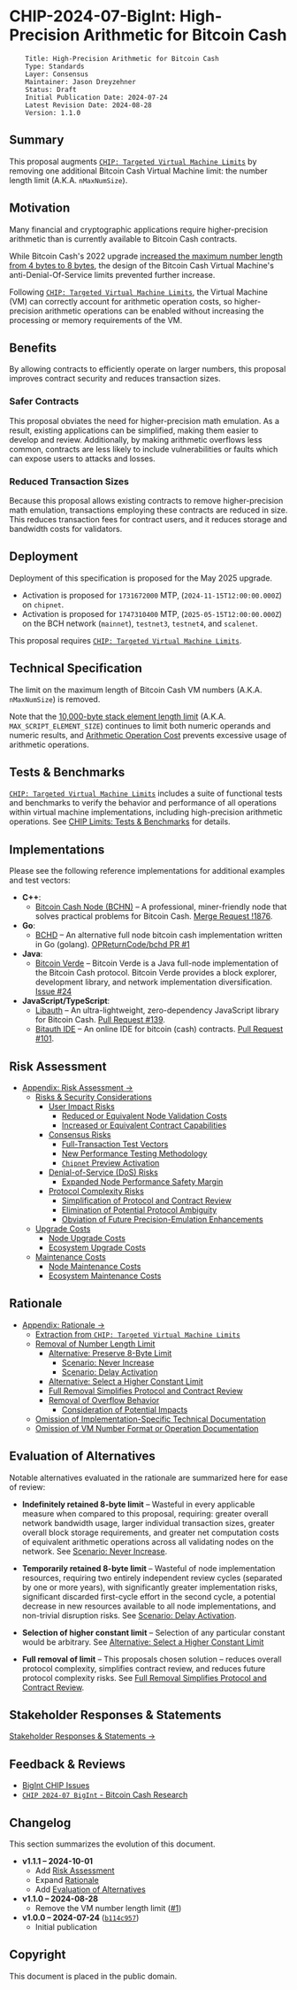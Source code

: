 # CHIP-2024-07-BigInt: High-Precision Arithmetic for Bitcoin Cash

        Title: High-Precision Arithmetic for Bitcoin Cash
        Type: Standards
        Layer: Consensus
        Maintainer: Jason Dreyzehner
        Status: Draft
        Initial Publication Date: 2024-07-24
        Latest Revision Date: 2024-08-28
        Version: 1.1.0

## Summary

This proposal augments [`CHIP: Targeted Virtual Machine Limits`](https://github.com/bitjson/bch-vm-limits) by removing one additional Bitcoin Cash Virtual Machine limit: the number length limit (A.K.A. `nMaxNumSize`).

## Motivation

Many financial and cryptographic applications require higher-precision arithmetic than is currently available to Bitcoin Cash contracts.

While Bitcoin Cash's 2022 upgrade [increased the maximum number length from 4 bytes to 8 bytes](https://gitlab.com/GeneralProtocols/research/chips/-/blob/master/CHIP-2021-02-Bigger-Script-Integers.md), the design of the Bitcoin Cash Virtual Machine's anti-Denial-Of-Service limits prevented further increase.

Following [`CHIP: Targeted Virtual Machine Limits`](https://github.com/bitjson/bch-vm-limits), the Virtual Machine (VM) can correctly account for arithmetic operation costs, so higher-precision arithmetic operations can be enabled without increasing the processing or memory requirements of the VM.

## Benefits

By allowing contracts to efficiently operate on larger numbers, this proposal improves contract security and reduces transaction sizes.

### Safer Contracts

This proposal obviates the need for higher-precision math emulation. As a result, existing applications can be simplified, making them easier to develop and review. Additionally, by making arithmetic overflows less common, contracts are less likely to include vulnerabilities or faults which can expose users to attacks and losses.

### Reduced Transaction Sizes

Because this proposal allows existing contracts to remove higher-precision math emulation, transactions employing these contracts are reduced in size. This reduces transaction fees for contract users, and it reduces storage and bandwidth costs for validators.

## Deployment

Deployment of this specification is proposed for the May 2025 upgrade.

- Activation is proposed for `1731672000` MTP, (`2024-11-15T12:00:00.000Z`) on `chipnet`.
- Activation is proposed for `1747310400` MTP, (`2025-05-15T12:00:00.000Z`) on the BCH network (`mainnet`), `testnet3`, `testnet4`, and `scalenet`.

This proposal requires [`CHIP: Targeted Virtual Machine Limits`](https://github.com/bitjson/bch-vm-limits).

## Technical Specification

The limit on the maximum length of Bitcoin Cash VM numbers (A.K.A. `nMaxNumSize`) is removed.

Note that the [10,000-byte stack element length limit](https://github.com/bitjson/bch-vm-limits#increased-stack-element-length-limit) (A.K.A. `MAX_SCRIPT_ELEMENT_SIZE`) continues to limit both numeric operands and numeric results, and [Arithmetic Operation Cost](https://github.com/bitjson/bch-vm-limits#arithmetic-operation-cost) prevents excessive usage of arithmetic operations.

## Tests & Benchmarks

[`CHIP: Targeted Virtual Machine Limits`](https://github.com/bitjson/bch-vm-limits) includes a suite of functional tests and benchmarks to verify the behavior and performance of all operations within virtual machine implementations, including high-precision arithmetic operations. See [CHIP Limits: Tests & Benchmarks](https://github.com/bitjson/bch-vm-limits/blob/master/tests-and-benchmarks.md) for details.

## Implementations

Please see the following reference implementations for additional examples and test vectors:

- **C++**:
  - [Bitcoin Cash Node (BCHN)](https://bitcoincashnode.org/) – A professional, miner-friendly node that solves practical problems for Bitcoin Cash. [Merge Request !1876](https://gitlab.com/bitcoin-cash-node/bitcoin-cash-node/-/merge_requests/1876).
- **Go**:
  - [BCHD](https://bchd.cash/) – An alternative full node bitcoin cash implementation written in Go (golang). [OPReturnCode/bchd PR #1](https://github.com/OPReturnCode/bchd/pull/1)
- **Java**:
  - [Bitcoin Verde](https://bitcoinverde.org/) – Bitcoin Verde is a Java full-node implementation of the Bitcoin Cash protocol. Bitcoin Verde provides a block explorer, development library, and network implementation diversification. [Issue #24](https://github.com/SoftwareVerde/bitcoin-verde/issues/24)
- **JavaScript/TypeScript**:
  - [Libauth](https://github.com/bitauth/libauth) – An ultra-lightweight, zero-dependency JavaScript library for Bitcoin Cash. [Pull Request #139](https://github.com/bitauth/libauth/pull/139).
  - [Bitauth IDE](https://github.com/bitauth/bitauth-ide) – An online IDE for bitcoin (cash) contracts. [Pull Request #101](https://github.com/bitauth/bitauth-ide/pull/101).

## Risk Assessment

- [Appendix: Risk Assessment &rarr;](risk-assessment.md)
  - [Risks \& Security Considerations](risk-assessment.md#risks--security-considerations)
    - [User Impact Risks](risk-assessment.md#user-impact-risks)
      - [Reduced or Equivalent Node Validation Costs](risk-assessment.md#reduced-or-equivalent-node-validation-costs)
      - [Increased or Equivalent Contract Capabilities](risk-assessment.md#increased-or-equivalent-contract-capabilities)
    - [Consensus Risks](risk-assessment.md#consensus-risks)
      - [Full-Transaction Test Vectors](risk-assessment.md#full-transaction-test-vectors)
      - [New Performance Testing Methodology](risk-assessment.md#new-performance-testing-methodology)
      - [`Chipnet` Preview Activation](risk-assessment.md#chipnet-preview-activation)
    - [Denial-of-Service (DoS) Risks](risk-assessment.md#denial-of-service-dos-risks)
      - [Expanded Node Performance Safety Margin](risk-assessment.md#expanded-node-performance-safety-margin)
    - [Protocol Complexity Risks](risk-assessment.md#protocol-complexity-risks)
      - [Simplification of Protocol and Contract Review](risk-assessment.md#simplification-of-protocol-and-contract-review)
      - [Elimination of Potential Protocol Ambiguity](risk-assessment.md#elimination-of-potential-protocol-ambiguity)
      - [Obviation of Future Precision-Emulation Enhancements](risk-assessment.md#obviation-of-future-precision-emulation-enhancements)
  - [Upgrade Costs](risk-assessment.md#upgrade-costs)
    - [Node Upgrade Costs](risk-assessment.md#node-upgrade-costs)
    - [Ecosystem Upgrade Costs](risk-assessment.md#ecosystem-upgrade-costs)
  - [Maintenance Costs](risk-assessment.md#maintenance-costs)
    - [Node Maintenance Costs](risk-assessment.md#node-maintenance-costs)
    - [Ecosystem Maintenance Costs](risk-assessment.md#ecosystem-maintenance-costs)

## Rationale

- [Appendix: Rationale &rarr;](rationale.md)
  - [Extraction from `CHIP: Targeted Virtual Machine Limits`](rationale.md#extraction-from-chip-targeted-virtual-machine-limits)
  - [Removal of Number Length Limit](rationale.md#removal-of-number-length-limit)
    - [Alternative: Preserve 8-Byte Limit](rationale.md#alternative-preserve-8-byte-limit)
      - [Scenario: Never Increase](rationale.md#scenario-never-increase)
      - [Scenario: Delay Activation](rationale.md#scenario-delay-activation)
    - [Alternative: Select a Higher Constant Limit](rationale.md#alternative-select-a-higher-constant-limit)
    - [Full Removal Simplifies Protocol and Contract Review](rationale.md#full-removal-simplifies-protocol-and-contract-review)
    - [Removal of Overflow Behavior](rationale.md#removal-of-overflow-behavior)
      - [Consideration of Potential Impacts](rationale.md#consideration-of-potential-impacts)
  - [Omission of Implementation-Specific Technical Documentation](rationale.md#omission-of-implementation-specific-technical-documentation)
  - [Omission of VM Number Format or Operation Documentation](rationale.md#omission-of-vm-number-format-or-operation-documentation)

## Evaluation of Alternatives

Notable alternatives evaluated in the rationale are summarized here for ease of review:

- **Indefinitely retained 8-byte limit** – Wasteful in every applicable measure when compared to this proposal, requiring: greater overall network bandwidth usage, larger individual transaction sizes, greater overall block storage requirements, and greater net computation costs of equivalent arithmetic operations across all validating nodes on the network. See [Scenario: Never Increase](rationale.md#scenario-never-increase).

- **Temporarily retained 8-byte limit** – Wasteful of node implementation resources, requiring two entirely independent review cycles (separated by one or more years), with significantly greater implementation risks, significant discarded first-cycle effort in the second cycle, a potential decrease in new resources available to all node implementations, and non-trivial disruption risks. See [Scenario: Delay Activation](rationale.md#scenario-delay-activation).

- **Selection of higher constant limit** – Selection of any particular constant would be arbitrary. See [Alternative: Select a Higher Constant Limit](rationale.md#alternative-select-a-higher-constant-limit)

- **Full removal of limit** – This proposals chosen solution – reduces overall protocol complexity, simplifies contract review, and reduces future protocol complexity risks. See [Full Removal Simplifies Protocol and Contract Review](rationale.md#full-removal-simplifies-protocol-and-contract-review).

## Stakeholder Responses & Statements

[Stakeholder Responses & Statements &rarr;](stakeholders.md)

## Feedback & Reviews

- [BigInt CHIP Issues](https://github.com/bitjson/bch-bigint/issues)
- [`CHIP 2024-07 BigInt` - Bitcoin Cash Research](https://bitcoincashresearch.org/t/chip-2024-07-bigint-high-precision-arithmetic-for-bitcoin-cash/1356)

## Changelog

This section summarizes the evolution of this document.

- **v1.1.1 – 2024-10-01**
  - Add [Risk Assessment](risk-assessment.md)
  - Expand [Rationale](rationale.md)
  - Add [Evaluation of Alternatives](#evaluation-of-alternatives)
- **v1.1.0 – 2024-08-28**
  - Remove the VM number length limit ([#1](https://github.com/bitjson/bch-bigint/issues/1))
- **v1.0.0 – 2024-07-24** ([`b114c957`](https://github.com/bitjson/bch-bigint/commit/b114c95729e670f4b0780d4fd14590c35d281d77))
  - Initial publication

## Copyright

This document is placed in the public domain.
